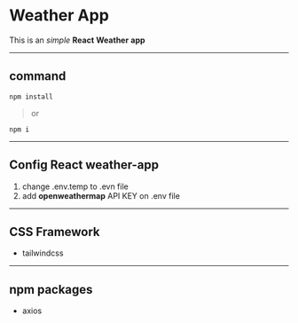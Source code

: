 # Weather App

This is an _simple_ **React** **Weather** **app**

---

## command

```
npm install
```

> or

```
npm i
```

---

## Config **React** weather-app

1.  change .env.temp to .evn file
2.  add **openweathermap** API KEY on .env file

---

## CSS Framework

- tailwindcss

---

## npm packages

- axios
